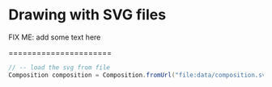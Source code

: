 # Drawing with SVG files # 

FIX ME: add some text here

======================

```java
// -- load the svg from file
Composition composition = Composition.fromUrl("file:data/composition.svg");
```
